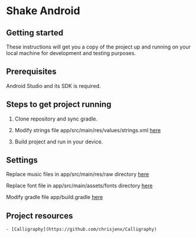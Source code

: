 # Shake Android

## Getting started

These instructions will get you a copy of the project up and running on your local machine for development and testing purposes.

## Prerequisites

Android Studio and its SDK is required.

## Steps to get project running

1) Clone repository and sync gradle.

2) Modify strings file app/src/main/res/values/strings.xml [here](https://github.com/kartikeybhardwaj/shake-android/blob/master/app/src/main/res/values/strings.xml)

3) Build project and run in your device.

## Settings

Replace music files in app/src/main/res/raw directory [here](https://github.com/kartikeybhardwaj/shake-android/tree/master/app/src/main/res/raw)

Replace font file in app/src/main/assets/fonts directory [here](https://github.com/kartikeybhardwaj/shake-android/tree/master/app/src/main/assets/fonts)

Modify gradle file app/build.gradle [here](https://github.com/kartikeybhardwaj/shake-android/blob/master/app/build.gradle)

## Project resources

```
- [Calligraphy](https://github.com/chrisjenx/Calligraphy)
```
